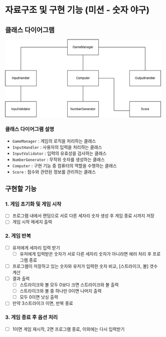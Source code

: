 # 자료구조 및 구현 기능 (미션 - 숫자 야구)

## 클래스 다이어그램
![class diagram.png](image%2Fclass_diagram.png)

### 클래스 다이어그램 설명
  - `GameManager` : 게임의 로직을 처리하는 클래스
  - `InputHandler` : 사용자의 입력을 처리하는 클래스
  - `InputValidator` : 입력의 유효성을 검사하는 클래스
  - `NumberGenerator` : 무작위 숫자를 생성하는 클래스
  - `Computer` : 구현 기능 중 컴퓨터의 역할을 수행하는 클래스
  - `Score` : 점수와 관련된 정보를 관리하는 클래스

## 구현할 기능

### 1. 게임 초기화 및 게임 시작
   
  - [ ] 프로그램 내에서 랜덤으로 서로 다른 세자리 숫자 생성 후 게임 종료 시까지 저장
  - [ ] 게임 시작 메세지 출력

### 2. 게임 반복
   
  - [ ] 유저에게 세자리 입력 받기
    - [ ] 유저에게 입력받은 숫자가 서로 다른 세자리 숫자가 아니라면 에러 처리 후 프로그램 종료    
  - [ ] 프로그램이 저장하고 있는 숫자와 유저가 입력한 숫자 비교, [스트라이크, 볼] 갯수 계산
  - [ ] 결과 출력
    - [ ] 스트라이크와 볼 모두 0보다 크면 스트라이크와 볼 출력
    - [ ] 스트라이크와 볼 중 하나만 0이면 나머지 출력
    - [ ] 모두 0이면 낫싱 출력
  - [ ] 만약 3스트라이크 이면, 반복 종료

### 3. 게임 종료 후 옵션 처리
- [ ] 1이면 게임 재시작, 2면 프로그램 종료, 이외에는 다시 입력받기
